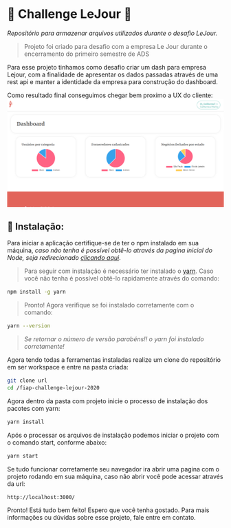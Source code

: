 # 💍 Challenge LeJour 💍
_Repositório para armazenar arquivos utilizados durante o desafio LeJour._
> Projeto foi criado para desafio com a empresa Le Jour durante o encerramento do primeiro semestre de ADS

Para esse projeto tinhamos como desafio criar um dash para empresa Lejour, com a finalidade de apresentar os dados passadas através de uma rest api e manter a identidade da empresa para construção do dashboard.  

Como resultado final conseguimos chegar bem proximo a UX do cliente: 
<img position="center" src="https://raw.githubusercontent.com/GussAlves/fiap-challenge-lejour-2020/master/public/_img/Lejour-home-dash.PNG" alt="Dashboard - inicial"/>

##  🧰 Instalação:
Para iniciar a aplicação certifique-se de ter o npm instalado em sua máquina, _caso não tenha é possível obtê-lo através da pagina inicial do Node, seja redirecionado_ <a href="https://nodejs.org/en/download/">_clicando aqui_</a>.

> Para seguir com instalação é necessário ter instalado o <a href="https://yarnpkg.com/">yarn</a>. Caso você não tenha é possível obtê-lo rapidamente através do comando: 
```sh
npm install -g yarn
```
> Pronto! Agora verifique se foi instalado corretamente com o comando:
```sh
yarn --version
```
> _Se retornar o número de versão parabéns!! o yarn foi instalado corretamente!_


Agora tendo todas a ferramentas instaladas realize um clone do repositório em ser workspace e entre na pasta criada: 
```sh
git clone url 
cd /fiap-challenge-lejour-2020
```
Agora dentro da pasta com projeto inicie o processo de instalação dos pacotes com yarn: 
```sh
yarn install
```
Após o processar os arquivos  de instalação podemos iniciar o projeto com o comando start, conforme abaixo: 
```sh
yarn start
```
Se tudo funcionar corretamente seu navegador ira abrir uma pagina com o projeto rodando em sua máquina, caso não abrir você pode acessar através da url: 
```sh
http://localhost:3000/
```
Pronto! Está tudo bem feito! Espero que você tenha gostado. Para mais informações ou dúvidas sobre esse projeto, fale entre em contato.
